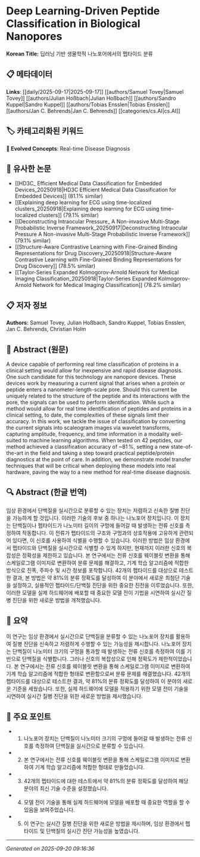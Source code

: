 # Deep Learning-Driven Peptide Classification in Biological Nanopores

**Korean Title:** 딥러닝 기반 생물학적 나노포어에서의 펩타이드 분류

## 📋 메타데이터

**Links**: [[daily/2025-09-17|2025-09-17]] [[authors/Samuel Tovey|Samuel Tovey]] [[authors/Julian Hoßbach|Julian Hoßbach]] [[authors/Sandro Kuppel|Sandro Kuppel]] [[authors/Tobias Ensslen|Tobias Ensslen]] [[authors/Jan C. Behrends|Jan C. Behrends]] [[categories/cs.AI|cs.AI]]

## 🏷️ 카테고리화된 키워드
**🚀 Evolved Concepts**: Real-time Disease Diagnosis

## 🔗 유사한 논문
- [[HD3C_ Efficient Medical Data Classification for Embedded Devices_20250918|HD3C Efficient Medical Data Classification for Embedded Devices]] (81.1% similar)
- [[Explaining deep learning for ECG using time-localized clusters_20250918|Explaining deep learning for ECG using time-localized clusters]] (79.1% similar)
- [[Deconstructing Intraocular Pressure_ A Non-invasive Multi-Stage Probabilistic Inverse Framework_20250917|Deconstructing Intraocular Pressure A Non-invasive Multi-Stage Probabilistic Inverse Framework]] (79.1% similar)
- [[Structure-Aware Contrastive Learning with Fine-Grained Binding Representations for Drug Discovery_20250918|Structure-Aware Contrastive Learning with Fine-Grained Binding Representations for Drug Discovery]] (78.5% similar)
- [[Taylor-Series Expanded Kolmogorov-Arnold Network for Medical Imaging Classification_20250918|Taylor-Series Expanded Kolmogorov-Arnold Network for Medical Imaging Classification]] (78.2% similar)

## 📋 저자 정보

**Authors:** Samuel Tovey, Julian Hoßbach, Sandro Kuppel, Tobias Ensslen, Jan C. Behrends, Christian Holm

## 📄 Abstract (원문)

A device capable of performing real time classification of proteins in a
clinical setting would allow for inexpensive and rapid disease diagnosis. One
such candidate for this technology are nanopore devices. These devices work by
measuring a current signal that arises when a protein or peptide enters a
nanometer-length-scale pore. Should this current be uniquely related to the
structure of the peptide and its interactions with the pore, the signals can be
used to perform identification. While such a method would allow for real time
identification of peptides and proteins in a clinical setting, to date, the
complexities of these signals limit their accuracy. In this work, we tackle the
issue of classification by converting the current signals into scaleogram
images via wavelet transforms, capturing amplitude, frequency, and time
information in a modality well-suited to machine learning algorithms. When
tested on 42 peptides, our method achieved a classification accuracy of
~$81\,\%$, setting a new state-of-the-art in the field and taking a step toward
practical peptide/protein diagnostics at the point of care. In addition, we
demonstrate model transfer techniques that will be critical when deploying
these models into real hardware, paving the way to a new method for real-time
disease diagnosis.

## 🔍 Abstract (한글 번역)

임상 환경에서 단백질을 실시간으로 분류할 수 있는 장치는 저렴하고 신속한 질병 진단을 가능하게 할 것입니다. 이러한 기술의 후보 중 하나는 나노포어 장치입니다. 이 장치는 단백질이나 펩타이드가 나노미터 길이의 구멍에 들어갈 때 발생하는 전류 신호를 측정하여 작동합니다. 이 전류가 펩타이드의 구조와 구멍과의 상호작용에 고유하게 관련되어 있다면, 이 신호를 사용하여 식별을 수행할 수 있습니다. 이러한 방법은 임상 환경에서 펩타이드와 단백질을 실시간으로 식별할 수 있게 하지만, 현재까지 이러한 신호의 복잡성은 정확성을 제한하고 있습니다. 본 연구에서는 전류 신호를 웨이블릿 변환을 통해 스케일로그램 이미지로 변환하여 분류 문제를 해결하고, 기계 학습 알고리즘에 적합한 방식으로 진폭, 주파수 및 시간 정보를 포착합니다. 42개의 펩타이드를 대상으로 테스트한 결과, 본 방법은 약 81%의 분류 정확도를 달성하여 이 분야에서 새로운 최첨단 기술을 설정하고, 실용적인 펩타이드/단백질 진단을 위한 중요한 진전을 이루었습니다. 또한, 이러한 모델을 실제 하드웨어에 배포할 때 중요한 모델 전이 기법을 시연하여 실시간 질병 진단을 위한 새로운 방법을 개척했습니다.

## 📝 요약

이 연구는 임상 환경에서 실시간으로 단백질을 분류할 수 있는 나노포어 장치를 활용하여 질병 진단을 신속하고 저렴하게 수행할 수 있는 가능성을 제시합니다. 나노포어 장치는 단백질이 나노미터 크기의 구멍을 통과할 때 발생하는 전류 신호를 측정하여 이를 기반으로 단백질을 식별합니다. 그러나 신호의 복잡성으로 인해 정확도가 제한적이었습니다. 본 연구에서는 전류 신호를 웨이블릿 변환을 통해 스케일로그램 이미지로 변환하여 기계 학습 알고리즘에 적합한 형태로 변환함으로써 분류 문제를 해결했습니다. 42개의 펩타이드를 대상으로 테스트한 결과, 약 81%의 분류 정확도를 달성하여 이 분야의 새로운 기준을 세웠습니다. 또한, 실제 하드웨어에 모델을 적용하기 위한 모델 전이 기술을 시연하여 실시간 질병 진단을 위한 새로운 방법을 제시했습니다.

## 🎯 주요 포인트

- 1. 나노포어 장치는 단백질이 나노미터 크기의 구멍에 들어갈 때 발생하는 전류 신호를 측정하여 단백질을 실시간으로 분류할 수 있습니다.

- 2. 본 연구에서는 전류 신호를 웨이블릿 변환을 통해 스케일로그램 이미지로 변환하여 기계 학습 알고리즘에 적합한 형태로 만들었습니다.

- 3. 42개의 펩타이드에 대한 테스트에서 약 81%의 분류 정확도를 달성하여 해당 분야의 최신 기술 수준을 설정했습니다.

- 4. 모델 전이 기술을 통해 실제 하드웨어에 모델을 배포할 때 중요한 역할을 할 수 있음을 보여주었습니다.

- 5. 이 연구는 실시간 질병 진단을 위한 새로운 방법을 제시하며, 임상 환경에서 펩타이드 및 단백질의 실시간 진단 가능성을 높였습니다.

---

*Generated on 2025-09-20 09:16:36*
